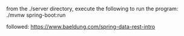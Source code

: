 from the ./server directory, execute the following to run the program:
    ./mvnw spring-boot:run

followed:
    https://www.baeldung.com/spring-data-rest-intro